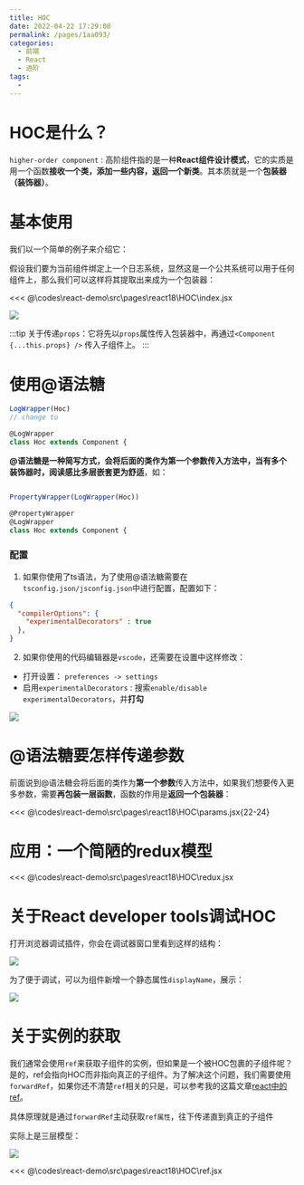 ```yaml
---
title: HOC
date: 2022-04-22 17:29:08
permalink: /pages/1aa093/
categories:
  - 前端
  - React
  - 进阶
tags:
  - 
---
```


# HOC是什么？

`higher-order component` : 高阶组件指的是一种**React组件设计模式**，它的实质是用一个函数**接收一个类，添加一些内容，返回一个新类**。其本质就是一个**包装器（装饰器）**。

# 基本使用

我们以一个简单的例子来介绍它：

假设我们要为当前组件绑定上一个日志系统，显然这是一个公共系统可以用于任何组件上，那么我们可以这样将其提取出来成为一个包装器：

<<< @\codes\react-demo\src\pages\react18\HOC\index.jsx

![](https://linyc.oss-cn-beijing.aliyuncs.com/20220429115044.png)

:::tip
关于传递`props`：它将先以`props`属性传入包装器中，再通过`<Component {...this.props} />` 传入子组件上。
:::

# 使用@语法糖

```js
LogWrapper(Hoc)
// change to 

@LogWrapper
class Hoc extends Component {
```

**@语法糖是一种简写方式，会将后面的类作为第一个参数传入方法中，当有多个装饰器时，阅读感比多层嵌套更为舒适**，如：
```js

PropertyWrapper(LogWrapper(Hoc))

@PropertyWrapper
@LogWrapper
class Hoc extends Component {

```

### 配置

1.  如果你使用了ts语法，为了使用@语法糖需要在`tsconfig.json/jsconfig.json`中进行配置，配置如下：
```json
{
  "compilerOptions": {
    "experimentalDecorators" : true
  },
}
```

2.  如果你使用的代码编辑器是`vscode`，还需要在设置中这样修改：
- 打开设置： `preferences -> settings`
- 启用`experimentalDecorators` : 搜索`enable/disable experimentalDecorators`，并**打勾**

![](https://linyc.oss-cn-beijing.aliyuncs.com/20220429141627.png)


# @语法糖要怎样传递参数

前面说到@语法糖会将后面的类作为**第一个参数**传入方法中，如果我们想要传入更多参数，需要**再包装一层函数**，函数的作用是**返回一个包装器**：

<<< @\codes\react-demo\src\pages\react18\HOC\params.jsx{22-24}


# 应用：一个简陋的redux模型

<<< @\codes\react-demo\src\pages\react18\HOC\redux.jsx

# 关于React developer tools调试HOC

打开浏览器调试插件，你会在调试器窗口里看到这样的结构：

![](https://linyc.oss-cn-beijing.aliyuncs.com/20220429150441.png)

为了便于调试，可以为组件新增一个静态属性`displayName`，展示：

![](https://linyc.oss-cn-beijing.aliyuncs.com/20220429150457.png)


# 关于实例的获取

我们通常会使用`ref`来获取子组件的实例，但如果是一个被HOC包裹的子组件呢？是的，ref会指向HOC而非指向真正的子组件。为了解决这个问题，我们需要使用`forwardRef`，如果你还不清楚`ref`相关的只是，可以参考我的这篇文章[react中的ref](/pages/cda0c4/)。

具体原理就是通过`forwardRef`主动获取`ref属性`，往下传递直到真正的子组件

实际上是三层模型：

![](https://linyc.oss-cn-beijing.aliyuncs.com/20220429160446.png)

<<< @\codes\react-demo\src\pages\react18\HOC\ref.jsx